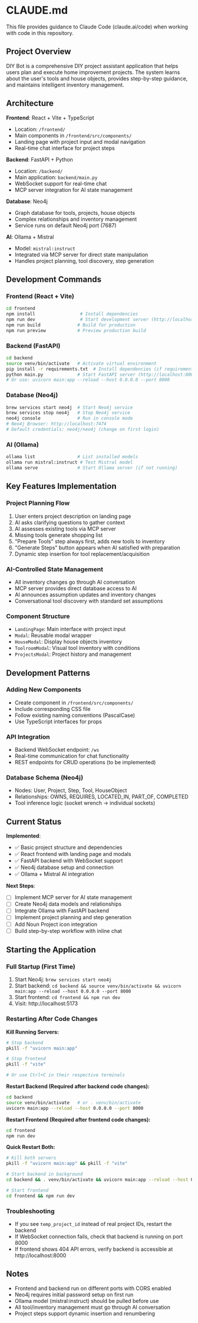 # CLAUDE.md

This file provides guidance to Claude Code (claude.ai/code) when working with code in this repository.

## Project Overview

DIY Bot is a comprehensive DIY project assistant application that helps users plan and execute home improvement projects. The system learns about the user's tools and house objects, provides step-by-step guidance, and maintains intelligent inventory management.

## Architecture

**Frontend**: React + Vite + TypeScript
- Location: `/frontend/`
- Main components in `/frontend/src/components/`
- Landing page with project input and modal navigation
- Real-time chat interface for project steps

**Backend**: FastAPI + Python
- Location: `/backend/`
- Main application: `backend/main.py`
- WebSocket support for real-time chat
- MCP server integration for AI state management

**Database**: Neo4j
- Graph database for tools, projects, house objects
- Complex relationships and inventory management
- Service runs on default Neo4j port (7687)

**AI**: Ollama + Mistral
- Model: `mistral:instruct`
- Integrated via MCP server for direct state manipulation
- Handles project planning, tool discovery, step generation

## Development Commands

### Frontend (React + Vite)
```bash
cd frontend
npm install                 # Install dependencies
npm run dev                 # Start development server (http://localhost:5173)
npm run build              # Build for production
npm run preview            # Preview production build
```

### Backend (FastAPI)
```bash
cd backend
source venv/bin/activate   # Activate virtual environment
pip install -r requirements.txt  # Install dependencies (if requirements.txt exists)
python main.py             # Start FastAPI server (http://localhost:8000)
# Or use: uvicorn main:app --reload --host 0.0.0.0 --port 8000
```

### Database (Neo4j)
```bash
brew services start neo4j  # Start Neo4j service
brew services stop neo4j   # Stop Neo4j service
neo4j console              # Run in console mode
# Neo4j Browser: http://localhost:7474
# Default credentials: neo4j/neo4j (change on first login)
```

### AI (Ollama)
```bash
ollama list                # List installed models
ollama run mistral:instruct # Test Mistral model
ollama serve               # Start Ollama server (if not running)
```

## Key Features Implementation

### Project Planning Flow
1. User enters project description on landing page
2. AI asks clarifying questions to gather context
3. AI assesses existing tools via MCP server
4. Missing tools generate shopping list
5. "Prepare Tools" step always first, adds new tools to inventory
6. "Generate Steps" button appears when AI satisfied with preparation
7. Dynamic step insertion for tool replacement/acquisition

### AI-Controlled State Management
- All inventory changes go through AI conversation
- MCP server provides direct database access to AI
- AI announces assumption updates and inventory changes
- Conversational tool discovery with standard set assumptions

### Component Structure
- `LandingPage`: Main interface with project input
- `Modal`: Reusable modal wrapper
- `HouseModal`: Display house objects inventory
- `ToolroomModal`: Visual tool inventory with conditions
- `ProjectsModal`: Project history and management

## Development Patterns

### Adding New Components
- Create component in `/frontend/src/components/`
- Include corresponding CSS file
- Follow existing naming conventions (PascalCase)
- Use TypeScript interfaces for props

### API Integration
- Backend WebSocket endpoint: `/ws`
- Real-time communication for chat functionality
- REST endpoints for CRUD operations (to be implemented)

### Database Schema (Neo4j)
- Nodes: User, Project, Step, Tool, HouseObject
- Relationships: OWNS, REQUIRES, LOCATED_IN, PART_OF, COMPLETED
- Tool inference logic (socket wrench → individual sockets)

## Current Status

**Implemented**:
- ✅ Basic project structure and dependencies
- ✅ React frontend with landing page and modals
- ✅ FastAPI backend with WebSocket support
- ✅ Neo4j database setup and connection
- ✅ Ollama + Mistral AI integration

**Next Steps**:
- [ ] Implement MCP server for AI state management  
- [ ] Create Neo4j data models and relationships
- [ ] Integrate Ollama with FastAPI backend
- [ ] Implement project planning and step generation
- [ ] Add Noun Project icon integration
- [ ] Build step-by-step workflow with inline chat

## Starting the Application

### Full Startup (First Time)
1. Start Neo4j: `brew services start neo4j`
2. Start backend: `cd backend && source venv/bin/activate && uvicorn main:app --reload --host 0.0.0.0 --port 8000`
3. Start frontend: `cd frontend && npm run dev`
4. Visit: http://localhost:5173

### Restarting After Code Changes

**Kill Running Servers:**
```bash
# Stop backend
pkill -f "uvicorn main:app"

# Stop frontend  
pkill -f "vite"

# Or use Ctrl+C in their respective terminals
```

**Restart Backend (Required after backend code changes):**
```bash
cd backend
source venv/bin/activate   # or . venv/bin/activate
uvicorn main:app --reload --host 0.0.0.0 --port 8000
```

**Restart Frontend (Required after frontend code changes):**
```bash
cd frontend
npm run dev
```

**Quick Restart Both:**
```bash
# Kill both servers
pkill -f "uvicorn main:app" && pkill -f "vite"

# Start backend in background
cd backend && . venv/bin/activate && uvicorn main:app --reload --host 0.0.0.0 --port 8000 &

# Start frontend
cd frontend && npm run dev
```

### Troubleshooting
- If you see `temp_project_id` instead of real project IDs, restart the backend
- If WebSocket connection fails, check that backend is running on port 8000
- If frontend shows 404 API errors, verify backend is accessible at http://localhost:8000

## Notes

- Frontend and backend run on different ports with CORS enabled
- Neo4j requires initial password setup on first run
- Ollama model (mistral:instruct) should be pulled before use
- All tool/inventory management must go through AI conversation
- Project steps support dynamic insertion and renumbering